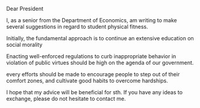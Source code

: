 Dear President

I, as a senior from the Department of Economics, am writing to make several suggestions in regard to student physical fitness.

Initially, the fundamental approach is to continue an extensive education on social morality

Enacting well-enforced regulations  to curb inappropriate behavior in violation of public virtues should be high on the agenda of our government.

every efforts should be made to encourage people to step out of their comfort zones, and cultivate good habits to overcome hardships.

I hope that my advice will be beneficial for sth. If you have any ideas to exchange, please do not hesitate to contact me.





